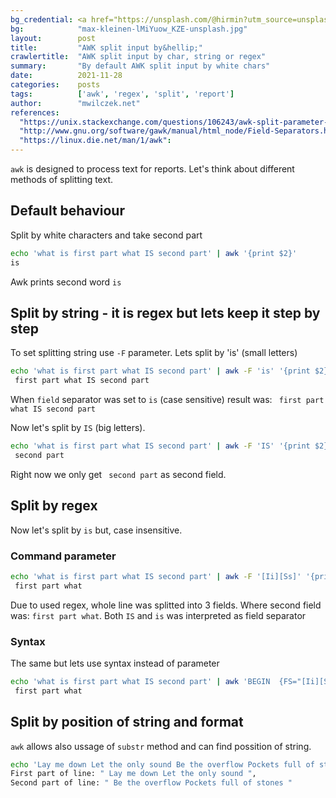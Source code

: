 ```yaml
---
bg_credential: <a href="https://unsplash.com/@hirmin?utm_source=unsplash&utm_medium=referral&utm_content=creditCopyText" target="_blank">Max Kleinen</a> on <a href="https://unsplash.com/?utm_source=unsplash&utm_medium=referral&utm_content=creditCopyText" target="_blank">Unsplash</a>
bg:            "max-kleinen-lMiYuow_KZE-unsplash.jpg"
layout:        post
title:         "AWK split input by&hellip;"
crawlertitle:  "AWK split input by char, string or regex"
summary:       "By default AWK split input by white chars"
date:          2021-11-28
categories:    posts
tags:          ['awk', 'regex', 'split', 'report']
author:        "mwilczek.net"
references:
  "https://unix.stackexchange.com/questions/106243/awk-split-parameter-by-char":
  "http://www.gnu.org/software/gawk/manual/html_node/Field-Separators.html":
  "https://linux.die.net/man/1/awk":
---
```


`awk` is designed to process text for reports. Let's think about different methods of splitting text.

## Default behaviour

Split by white characters and take second part

```bash
echo 'what is first part what IS second part' | awk '{print $2}'
is
```

Awk prints second word `is`

## Split by string - it is regex but lets keep it step by step

To set splitting string use `-F` parameter. Lets split by 'is' (small letters)

```bash
echo 'what is first part what IS second part' | awk -F 'is' '{print $2}'
 first part what IS second part
```

When `field` separator was set to `is` (case sensitive) result was: ` first part what IS second part`

Now let's split by `IS` (big letters).

```bash
echo 'what is first part what IS second part' | awk -F 'IS' '{print $2}'
 second part
```

Right now we only get ` second part` as second field.

## Split by regex

Now let's split by `is` but, case insensitive.

### Command parameter

```bash
echo 'what is first part what IS second part' | awk -F '[Ii][Ss]' '{print $2}'
 first part what
```

Due to used regex, whole line was splitted into 3 fields. Where second field was: ` first part what `.
Both `IS` and `is` was interpreted as field separator

### Syntax

The same but lets use syntax instead of parameter

```bash
echo 'what is first part what IS second part' | awk 'BEGIN  {FS="[Ii][Ss]"}; {print $2}'
 first part what
```

## Split by position of string and format

`awk` allows also ussage of `substr` method and can find possition of string.

```bash
echo 'Lay me down Let the only sound Be the overflow Pockets full of stones' | awk '{p=index($0,"Be");print "First part of line: \"", substr($0,0,p-1) "\",\nSecond part of line: \"", substr($0,p), "\""}'
First part of line: " Lay me down Let the only sound ",
Second part of line: " Be the overflow Pockets full of stones "
```
